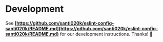 # Development

See **[https://github.com/santi020k/eslint-config-santi020k/README.md](https://github.com/santi020k/eslint-config-santi020k/README.md)** for our development instructions.
Thanks! 💖
